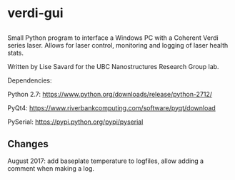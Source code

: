 # verdi-gui

##

Small Python program to interface a Windows PC with a Coherent Verdi series laser. Allows for laser control, monitoring and logging of laser health stats.

Written by Lise Savard for the UBC Nanostructures Research Group lab.

Dependencies:

Python 2.7: https://www.python.org/downloads/release/python-2712/

PyQt4: https://www.riverbankcomputing.com/software/pyqt/download

PySerial: https://pypi.python.org/pypi/pyserial

## Changes

August 2017: add baseplate temperature to logfiles, allow adding a comment when making a log.
